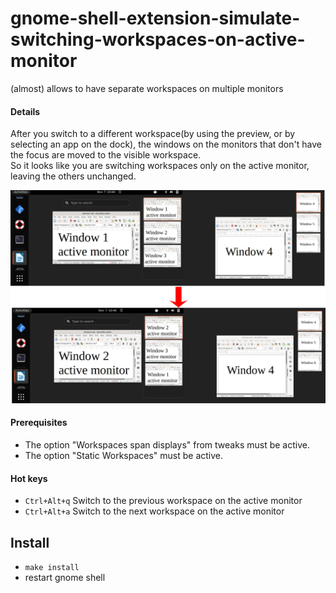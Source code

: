# gnome-shell-extension-simulate-switching-workspaces-on-active-monitor

(almost) allows to have separate workspaces on multiple monitors

#### Details 

After you switch to a different workspace(by using the preview, or by selecting an app on the dock), the windows on the monitors that don't have the focus are moved to the visible workspace.  
So it looks like you are switching workspaces only on the active monitor, leaving the others unchanged.

![Alt text](screenshot.png?raw=true "Screenshot")

#### Prerequisites

* The option "Workspaces span displays"  from tweaks must be active.
* The option "Static Workspaces" must be active.

#### Hot keys

* `Ctrl+Alt+q` Switch to the previous workspace on the active monitor
* `Ctrl+Alt+a` Switch to the next workspace on the active monitor


## Install

* ```make install```
* restart gnome shell




